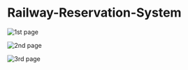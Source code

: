 # Railway-Reservation-System

![1st page](https://user-images.githubusercontent.com/56464952/138876242-f05f2477-2b17-469e-a307-5fe1aec814cf.png)

![2nd page](https://user-images.githubusercontent.com/56464952/138875469-c273060e-e714-43d9-997c-d1da42bf44c6.png)

![3rd page](https://user-images.githubusercontent.com/56464952/138876082-e4f61032-3532-4acd-8d54-d5fcef5b4231.png)
